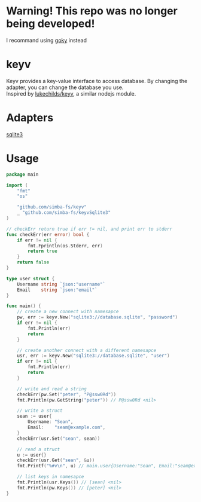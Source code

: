 # Warning! This repo was no longer being developed!
I recommand using [goky](https://github.com/philippgille/gokv) instead

# keyv
Keyv provides a key-value interface to access database. By changing the adapter, you can change the database you use.  
Inspired by [lukechilds/keyv](https://github.com/lukechilds/keyv), a similar nodejs module.  

# Adapters
[sqlite3](https://github.com/simba-fs/keyvSqlite3)

# Usage
```go
package main

import (
	"fmt"
	"os"

	"github.com/simba-fs/keyv"
	_ "github.com/simba-fs/keyvSqlite3"
)

// checkErr return true if err != nil, and print err to stderr
func checkErr(err error) bool {
	if err != nil {
		fmt.Fprintln(os.Stderr, err)
		return true
	}
	return false
}

type user struct {
	Username string `json:"username"`
	Email    string `json:"email"`
}

func main() {
	// create a new connect with namesapce
	pw, err := keyv.New("sqlite3://database.sqlite", "password")
	if err != nil {
		fmt.Println(err)
		return
	}

	// create another connect with a different namesapce
	usr, err := keyv.New("sqlite3://database.sqlite", "user")
	if err != nil {
		fmt.Println(err)
		return
	}

	// write and read a string
	checkErr(pw.Set("peter", "P@ssw0Rd"))
	fmt.Println(pw.GetString("peter")) // P@ssw0Rd <nil>

	// write a struct
	sean := user{
		Username: "Sean",
		Email:    "seam@example.com",
	}
	checkErr(usr.Set("sean", sean))

	// read a struct
	u := user{}
	checkErr(usr.Get("sean", &u))
	fmt.Printf("%#v\n", u) // main.user{Username:"Sean", Email:"seam@example.com"}

	// list keys in namesapce
	fmt.Println(usr.Keys()) // [sean] <nil>
	fmt.Println(pw.Keys()) // [peter] <nil>
}
```
